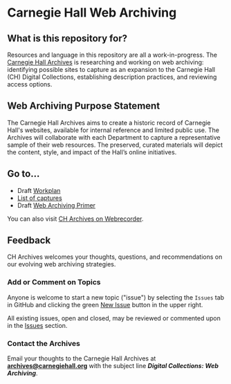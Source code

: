 # Carnegie Hall Web Archiving

## What is this repository for?
Resources and language in this repository are all a work-in-progress. The [Carnegie Hall Archives](https://www.carnegiehall.org/About/History/Archives) is researching and working on web archiving: identifying possible sites to capture as an expansion to the Carnegie Hall (CH) Digital Collections, establishing description practices, and reviewing access options. 

## Web Archiving Purpose Statement

The Carnegie Hall Archives aims to create a historic record of Carnegie Hall's websites, available for internal reference and limited public use. The Archives will collaborate with each Department to capture a representative sample of their web resources. The preserved, curated materials will depict the content, style, and impact of the Hall’s online initiatives. 

## Go to...

- Draft [Workplan](/workplan.md)
- [List of captures](/ch-captures.md)
- Draft [Web Archiving Primer](/webarchivingprimer.md)

You can also visit [CH Archives on Webrecorder](https://webrecorder.io/CHArchives).

## Feedback

CH Archives welcomes your thoughts, questions, and recommendations on our evolving web archiving strategies. 

### Add or Comment on Topics

Anyone is welcome to start a new topic ("issue") by selecting the `Issues` tab in GitHub and clicking the green [New Issue](https://github.com/CarnegieHall/webarchiving/issues) button in the upper right.

All existing issues, open and closed, may be reviewed or commented upon in the [Issues](https://github.com/CarnegieHall/webarchiving/issues) section.

### Contact the Archives

Email your thoughts to the Carnegie Hall Archives at **archives@carnegiehall.org** with the subject line ***Digital Collections: Web Archiving***.
